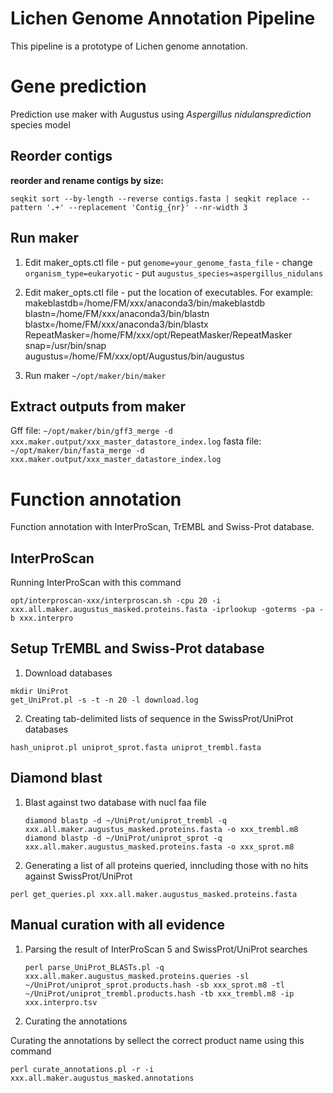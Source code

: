 # Lichen Genome Annotation Pipeline

This pipeline is a prototype of Lichen genome annotation.

# Gene prediction

Prediction use maker with Augustus using *Aspergillus nidulansprediction* species model

## Reorder contigs

**reorder and rename contigs by size:**
   
    seqkit sort --by-length --reverse contigs.fasta | seqkit replace --pattern '.+' --replacement 'Contig_{nr}' --nr-width 3

   
## Run maker

 1.  Edit maker_opts.ctl file
	- put `genome=your_genome_fasta_file`
	- change `organism_type=eukaryotic`
	- put `augustus_species=aspergillus_nidulans`
	
 2.  Edit maker_opts.ctl file 
	- put the location of executables. For example:
		makeblastdb=/home/FM/xxx/anaconda3/bin/makeblastdb			
		blastn=/home/FM/xxx/anaconda3/bin/blastn
		blastx=/home/FM/xxx/anaconda3/bin/blastx
		RepeatMasker=/home/FM/xxx/opt/RepeatMasker/RepeatMasker
		snap=/usr/bin/snap
		augustus=/home/FM/xxx/opt/Augustus/bin/augustus
		
3. Run maker `~/opt/maker/bin/maker`

## Extract outputs from maker

Gff file: `~/opt/maker/bin/gff3_merge -d xxx.maker.output/xxx_master_datastore_index.log`
fasta file: `~/opt/maker/bin/fasta_merge -d xxx.maker.output/xxx_master_datastore_index.log`


# Function annotation

Function annotation with InterProScan, TrEMBL and Swiss-Prot database.

## InterProScan
	
Running InterProScan with this command

    opt/interproscan-xxx/interproscan.sh -cpu 20 -i xxx.all.maker.augustus_masked.proteins.fasta -iprlookup -goterms -pa -b xxx.interpro

## Setup TrEMBL and Swiss-Prot database

 1.  Download databases 
	
    mkdir UniProt
    get_UniProt.pl -s -t -n 20 -l download.log
	
 2.  Creating tab-delimited lists of sequence in the SwissProt/UniProt databases
	 
    hash_uniprot.pl uniprot_sprot.fasta uniprot_trembl.fasta
		

## Diamond blast

1.  Blast against two database with nucl faa file 
	
        diamond blastp -d ~/UniProt/uniprot_trembl -q xxx.all.maker.augustus_masked.proteins.fasta -o xxx_trembl.m8
        diamond blastp -d ~/UniProt/uniprot_sprot -q xxx.all.maker.augustus_masked.proteins.fasta -o xxx_sprot.m8

 2.  Generating a list of all proteins queried, inncluding those with no hits against SwissProt/UniProt

    perl get_queries.pl xxx.all.maker.augustus_masked.proteins.fasta
		

## Manual curation with all evidence

1.  Parsing the result of InterProScan 5 and SwissProt/UniProt searches
	
        perl parse_UniProt_BLASTs.pl -q xxx.all.maker.augustus_masked.proteins.queries -sl ~/UniProt/uniprot_sprot.products.hash -sb xxx_sprot.m8 -tl ~/UniProt/uniprot_trembl.products.hash -tb xxx_trembl.m8 -ip xxx.interpro.tsv

 2.  Curating the annotations

Curating the annotations by sellect the correct product name using this command

    perl curate_annotations.pl -r -i xxx.all.maker.augustus_masked.annotations


